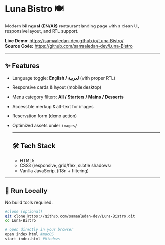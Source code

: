 # Luna Bistro 🍽️
Modern **bilingual (EN/AR)** restaurant landing page with a clean UI, responsive layout, and RTL support.

**Live Demo:** https://samaaledan-dev.github.io/Luna-Bistro/  
**Source Code:** https://github.com/samaaledan-dev/Luna-Bistro

---
## ✨ Features 

- Language toggle: **English / لعربية** (with proper RTL)
- Responsive cards & layout (mobile desktop)
- Menu category filters: **All / Starters / Mains / Desserts**
- Accessible merkup & alt-text for images
- Reservation form (demo action)
- Optimized assets under `images/`

  ---

  ## 🛠 Tech Stack

  - HTML5
  - CSS3 (responsive, grid/flex, subtle shadows)
  - Vanilla JavaScript (i18n + filtering)


---

## 🚀 Run Locally
No build tools required.
```bash
#clone (optional)
git clone https://github.com/samaaledan-dev/Luna-Bistro.git
cd Luna-Bistro

# open directly in your browser
open index.html #macOS
start index.html #Windows
